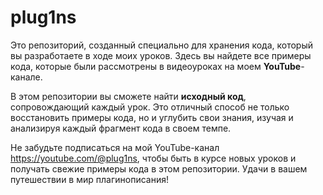 # plug1ns
Это репозиторий, созданный специально для хранения кода, который вы разработаете в ходе моих уроков. Здесь вы найдете все примеры кода, которые были рассмотрены в видеоуроках на моем **YouTube**-канале.

В этом репозитории вы сможете найти **исходный код**, сопровождающий каждый урок. Это отличный способ не только восстановить примеры кода, но и углубить свои знания, изучая и анализируя каждый фрагмент кода в своем темпе.

Не забудьте подписаться на мой YouTube-канал https://youtube.com/@plug1ns, чтобы быть в курсе новых уроков и получать свежие примеры кода в этом репозитории. Удачи в вашем путешествии в мир плагинописания!
